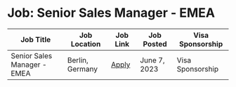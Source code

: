 # Job: Senior Sales Manager - EMEA

| Job Title | Job Location | Job Link | Job Posted | Visa Sponsorship |
| --- | --- | --- | --- | --- |
| Senior Sales Manager - EMEA | Berlin, Germany | [Apply](https://www.adjust.com/company/careers/jobs/apply/?jobid=6595849002) | June 7, 2023 | Visa Sponsorship |
